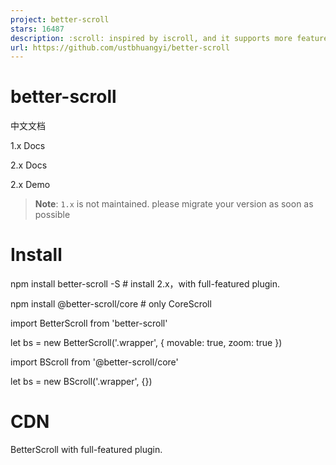 ```yaml
---
project: better-scroll
stars: 16487
description: :scroll: inspired by iscroll, and it supports more features and has a better scroll perfermance
url: https://github.com/ustbhuangyi/better-scroll
---
```


better-scroll
=============

中文文档

1.x Docs

2.x Docs

2.x Demo

> **Note**: `1.x` is not maintained. please migrate your version as soon as possible

Install
=======

npm install better-scroll -S # install 2.x，with full-featured plugin.

npm install @better-scroll/core # only CoreScroll

import BetterScroll from 'better-scroll'

let bs \= new BetterScroll('.wrapper', {
  movable: true,
  zoom: true
})

import BScroll from '@better-scroll/core'

let bs \= new BScroll('.wrapper', {})

CDN
===

BetterScroll with full-featured plugin.

<script src\="https://unpkg.com/better-scroll@latest/dist/better-scroll.js"\></script\>

<!-- minify -->
<script src\="https://unpkg.com/better-scroll@latest/dist/better-scroll.min.js"\></script\>

let wrapper \= document.getElementById("wrapper")
let bs \= BetterScroll.createBScroll(wrapper, {})

Only CoreScroll

<script src\="https://unpkg.com/@better-scroll/core@latest/dist/core.js"\></script\>

<!-- minify -->
<script src\="https://unpkg.com/@better-scroll/core@latest/dist/core.min.js"\></script\>

let wrapper \= document.getElementById("wrapper")
let bs \= new BScroll(wrapper, {})

What is BetterScroll ?
----------------------

BetterScroll is a plugin which is aimed at solving scrolling circumstances on the mobile side (PC supported already). The core is inspired by the implementation of iscroll, so the APIs of BetterScroll are compatible with iscroll on the whole. What's more, BetterScroll also extends some features and optimizes for performance based on iscroll.

BetterScroll is implemented with plain JavaScript, which means it's dependency free.

Getting started
---------------

The most common application scenario of BetterScroll is list scrolling. Let's see its HTML:

<div class\="wrapper"\>
  <ul class\="content"\>
    <li\>...</li\>
    <li\>...</li\>
    ...
  </ul\>
  <!-- you can put some other DOMs here, it won't affect the scrolling
</div\>

In the code above, BetterScroll is applied to the outer `wrapper` container, and the scrolling part is `content` element. Pay attention that BetterScroll handles the scroll of the first child element (content) of the container (`wrapper`) by default, which means other elements will be ignored. However, for BetterScroll v2.0.4, content can be specified through the `specifiedIndexAsContent` option. Please refer to the docs for details.

The simplest initialization code is as follow:

import BScroll from '@better-scroll/core'
let wrapper \= document.querySelector('.wrapper')
let scroll \= new BScroll(wrapper)

BetterScroll provides a class whose first parameter is a plain DOM object when instantiated. Certainly, BetterScroll inside would try to use querySelector to get the DOM object.

The principle of scrolling
--------------------------

Many developers have used BetterScroll, but the most common problem they have met is:

> I have initiated BetterScroll, but the content can't scroll.

The phenomenon is 'the content can't scroll' and we need to figure out the root cause. Before that, let's take a look at the browser's scrolling principle: everyone can see the browser's scroll bar. When the height of the page content exceeds the viewport height, the vertical scroll bar will appear; When the width of page content exceeds the viewport width, the horizontal bar will appear. That is to say, when the viewport can't display all the content, the browser would guide the user to scroll the screen with scroll bar to see the rest of content.

The principle of BetterScroll is samed as the browser. We can feel about this more obviously using a picture:

The green part is the wrapper, also known as the parent container, which has **fixed height**. The yellow part is the content, which is **the first child element** of the parent container and whose height would grow with the size of its content. Then, when the height of the content doesn't exceed the height of the parent container, the content would not scroll. Once exceeded, the content can be scrolled. That is the principle of BetterScroll.

Plugins
-------

Enhance the ability of BetterScroll core scroll through plugins, such as

import BScroll from '@better-scroll/core'
import PullUp from '@better-scroll/pull-up'

let bs \= new BScroll('.wrapper', {
  pullUpLoad: true
})

Please see for details, Plugins.

Using BetterScroll with MVVM frameworks
---------------------------------------

I wrote an article When BetterScroll meets Vue (in Chinese). I also hope that developers can contribute to share the experience of using BetterScroll with other frameworks.

A fantastic mobile ui lib implement by Vue: cube-ui

Contributing
------------

### Online one-click setup

You can use Gitpod(An Online Open Source VS Code like IDE which is free for Open Source) for contributing. With a single click it will launch a workspace and automatically:

-   clone the `better-scroll` repo.
-   install all of the dependencies.
-   run `yarn vue:dev`,
-   run `yarn docs:build` and `yarn docs:dev`.

Using BetterScroll in the real project
--------------------------------------

If you want to learn how to use BetterScroll in the real project，you can learn my two practical courses(in Chinese)。

High imitating starvation takeout practical course base on Vue.js

Project demo address

Music App advanced practical course base on Vue.js

Project demo address
